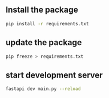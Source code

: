## Install the package
```bash
pip install -r requirements.txt
``` 

## update the package
```bash
pip freeze > requirements.txt
``` 

## start development server
```bash
fastapi dev main.py --reload
```


